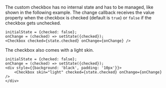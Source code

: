 The custom checkbox has no internal state and has to be managed, like shown in the following example.
The change callback receives the value property when the checkbox is checked (default is `true`) or `false`
if the checkbox gets unchecked.

```
initialState = {checked: false};
onChange = (checked) => setState({checked});
<Checkbox checked={state.checked} onChange={onChange} />
```

The checkbox also comes with a light skin.

```
initialState = {checked: false};
onChange = (checked) => setState({checked});
<div style={{background: 'black', padding: '10px'}}>
    <Checkbox skin="light" checked={state.checked} onChange={onChange} />
</div>
```
